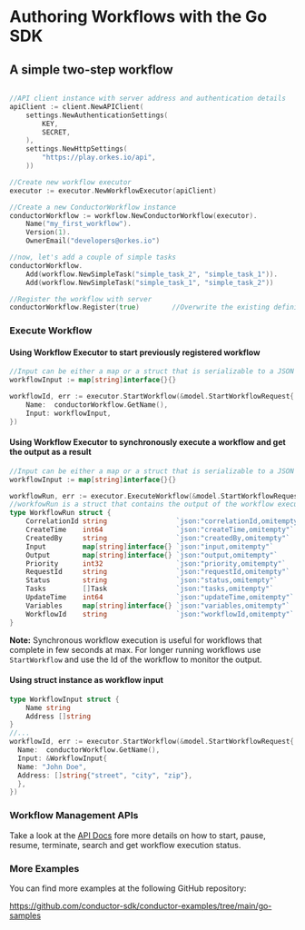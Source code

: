 # Authoring Workflows with the Go SDK

## A simple two-step workflow

```go

//API client instance with server address and authentication details
apiClient := client.NewAPIClient(
    settings.NewAuthenticationSettings(
        KEY,
        SECRET,
    ),
    settings.NewHttpSettings(
        "https://play.orkes.io/api",
    ))

//Create new workflow executor
executor := executor.NewWorkflowExecutor(apiClient)

//Create a new ConductorWorkflow instance
conductorWorkflow := workflow.NewConductorWorkflow(executor).
    Name("my_first_workflow").
    Version(1).
    OwnerEmail("developers@orkes.io")

//now, let's add a couple of simple tasks
conductorWorkflow.
	Add(workflow.NewSimpleTask("simple_task_2", "simple_task_1")).
    Add(workflow.NewSimpleTask("simple_task_1", "simple_task_2"))

//Register the workflow with server
conductorWorkflow.Register(true)        //Overwrite the existing definition with the new one
```
### Execute Workflow

#### Using Workflow Executor to start previously registered workflow
```go
//Input can be either a map or a struct that is serializable to a JSON map
workflowInput := map[string]interface{}{}

workflowId, err := executor.StartWorkflow(&model.StartWorkflowRequest{
    Name:  conductorWorkflow.GetName(),
    Input: workflowInput,
})
```

#### Using Workflow Executor to synchronously execute a workflow and get the output as a result
```go
//Input can be either a map or a struct that is serializable to a JSON map
workflowInput := map[string]interface{}{}

workflowRun, err := executor.ExecuteWorkflow(&model.StartWorkflowRequest{Name: wf.GetName(), Version: &version, Input: workflowInput}, "")
//workfowRun is a struct that contains the output of the workflow execution
type WorkflowRun struct {
    CorrelationId string                 `json:"correlationId,omitempty"`
    CreateTime    int64                  `json:"createTime,omitempty"`
    CreatedBy     string                 `json:"createdBy,omitempty"`
    Input         map[string]interface{} `json:"input,omitempty"`
    Output        map[string]interface{} `json:"output,omitempty"`
    Priority      int32                  `json:"priority,omitempty"`
    RequestId     string                 `json:"requestId,omitempty"`
    Status        string                 `json:"status,omitempty"`
    Tasks         []Task                 `json:"tasks,omitempty"`
    UpdateTime    int64                  `json:"updateTime,omitempty"`
    Variables     map[string]interface{} `json:"variables,omitempty"`
    WorkflowId    string                 `json:"workflowId,omitempty"`
}
```
**Note:** Synchronous workflow execution is useful for workflows that complete in few seconds at max.  For longer running workflows use `StartWorkflow` and use the Id of the workflow to monitor the output.

#### Using struct instance as workflow input
```go
type WorkflowInput struct {
    Name string
    Address []string
}
//...
workflowId, err := executor.StartWorkflow(&model.StartWorkflowRequest{
  Name:  conductorWorkflow.GetName(),
  Input: &WorkflowInput{
  Name: "John Doe",
  Address: []string{"street", "city", "zip"},
  },
})
```
### Workflow Management APIs
Take a look at the [API Docs](https://pkg.go.dev/github.com/conductor-sdk/conductor-go/sdk/workflow/executor) fore more details on how to start, pause, resume, terminate, search and get workflow execution status.

### More Examples
You can find more examples at the following GitHub repository:

https://github.com/conductor-sdk/conductor-examples/tree/main/go-samples
